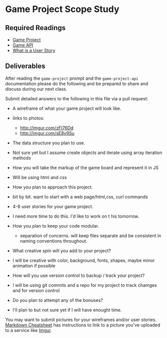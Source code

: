 # Game Project Scope Study

## Required Readings

-   [Game Project](https://github.com/ga-wdi-boston/game-project)
-   [Game API](https://github.com/ga-wdi-boston/game-project-api)
-   [What is a User Story](https://www.mountaingoatsoftware.com/agile/user-stories)

## Deliverables

After reading the `game-project` prompt and the `game-project-api` documentation
please do the following and be prepared to share and discuss during our next
class.

Submit detailed answers to the following in this file via a pull request:

-   A wireframe of what your game project will look like.
  - links to photos:
    - http://imgur.com/zFI76Dd
    - http://imgur.com/sE8y9Su

-   The data structure you plan to use.
  - Not sure yet but I assume create objects and iterate using array iteration methods


-   How you will take the markup of the game board and represent it in JS
  - Will be using html and css


-   How you plan to approach this project.
  - bit by bit.  want to start with a web page/html,css, curl commands

-   4-8 user stories for your game project.
  - I need more time to do this.  I'd like to work on t his tomorrow.

- How you plan to keep your code modular.
  - separation of concerns.  will keep files separate and be consistent in
    naming conventions throughout.

-   What creative spin will you add to your project?
  - I will be creative with color, background, fonts, shapes, maybe minor
    animation if possible

-   How will you use version control to backup / track your project?
  - I will be using git commits and a repo for my project to track chamges and
    for version control

-   Do you plan to attempt any of the bonuses?
  - I'll plan to but not sure yet if I will have enought time.

You may want to submit pictures for your wireframes and/or user stories.
[Markdown Cheatsheet](https://github.com/adam-p/markdown-here/wiki/Markdown-Cheatsheet)
has instructions to link to a picture you've uploaded to a service like [Imgur](http://imgur.com/).
